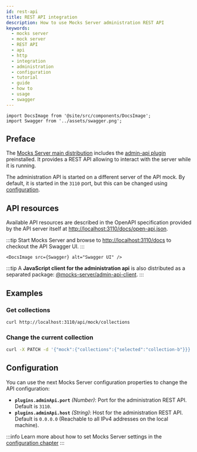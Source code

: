 ```yaml
---
id: rest-api
title: REST API integration
description: How to use Mocks Server administration REST API
keywords:
  - mocks server
  - mock server
  - REST API
  - api
  - http
  - integration
  - administration
  - configuration
  - tutorial
  - guide
  - how to
  - usage
  - swagger
---
```


```mdx-code-block
import DocsImage from '@site/src/components/DocsImage';
import Swagger from '../assets/swagger.png';
```

## Preface

The [Mocks Server main distribution](https://github.com/mocks-server/main/tree/master/packages/main) includes the [admin-api plugin](https://github.com/mocks-server/main/tree/master/packages/plugin-admin-api) preinstalled. It provides a REST API allowing to interact with the server while it is running.

The administration API is started on a different server of the API mock. By default, it is started in the `3110` port, but this can be changed using [configuration](#configuration).

## API resources

Available API resources are described in the OpenAPI specification provided by the API server itself at [http://localhost:3110/docs/open-api.json](http://localhost:3110/docs/open-api.json).

:::tip
Start Mocks Server and browse to [http://localhost:3110/docs](http://localhost:3110/docs) to checkout the API Swagger UI.
:::

```mdx-code-block
<DocsImage src={Swagger} alt="Swagger UI" />
```

:::tip
A __JavaScript client for the administration api__ is also distributed as a separated package: [@mocks-server/admin-api-client](https://github.com/mocks-server/main/tree/master/packages/admin-api-client).
:::

## Examples

### Get collections

```bash
curl http://localhost:3110/api/mock/collections
```

### Change the current collection

```bash
curl -X PATCH -d '{"mock":{"collections":{"selected":"collection-b"}}}' -H 'Content-Type: application/json' http://localhost:3110/api/config
```

## Configuration

You can use the next Mocks Server configuration properties to change the API configuration:

* __`plugins.adminApi.port`__ _(Number)_: Port for the administration REST API. Default is `3110`.
* __`plugins.adminApi.host`__ _(String)_: Host for the administration REST API. Default is `0.0.0.0` (Reachable to all IPv4 addresses on the local machine).

:::info
Learn more about how to set Mocks Server settings in the [configuration chapter](../configuration/how-to-change-settings.md)
:::

